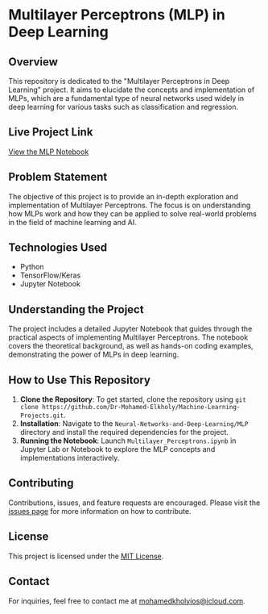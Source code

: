 # Multilayer Perceptrons (MLP) in Deep Learning

## Overview
This repository is dedicated to the "Multilayer Perceptrons in Deep Learning" project. It aims to elucidate the concepts and implementation of MLPs, which are a fundamental type of neural networks used widely in deep learning for various tasks such as classification and regression.

## Live Project Link
[View the MLP Notebook](https://github.com/Dr-Mohamed-Elkholy/Machine-Learning-Projects/blob/main/Neural-Networks-and-Deep-Learning/MLP/Multilayer_Perceptrons.ipynb)

## Problem Statement
The objective of this project is to provide an in-depth exploration and implementation of Multilayer Perceptrons. The focus is on understanding how MLPs work and how they can be applied to solve real-world problems in the field of machine learning and AI.

## Technologies Used
- Python
- TensorFlow/Keras
- Jupyter Notebook

## Understanding the Project
The project includes a detailed Jupyter Notebook that guides through the practical aspects of implementing Multilayer Perceptrons. The notebook covers the theoretical background, as well as hands-on coding examples, demonstrating the power of MLPs in deep learning.

## How to Use This Repository
1. **Clone the Repository**: To get started, clone the repository using `git clone https://github.com/Dr-Mohamed-Elkholy/Machine-Learning-Projects.git`.
2. **Installation**: Navigate to the `Neural-Networks-and-Deep-Learning/MLP` directory and install the required dependencies for the project.
3. **Running the Notebook**: Launch `Multilayer_Perceptrons.ipynb` in Jupyter Lab or Notebook to explore the MLP concepts and implementations interactively.

## Contributing
Contributions, issues, and feature requests are encouraged. Please visit the [issues page](link-to-issues-page) for more information on how to contribute.

## License
This project is licensed under the [MIT License](link-to-license).

## Contact
For inquiries, feel free to contact me at [mohamedkholyios@icloud.com](mailto:mohamedkholyios@icloud.com).
